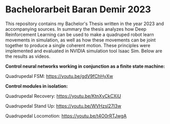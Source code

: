 # Bachelorarbeit Baran Demir 2023

This repository contains my Bachelor's Thesis written in the year 2023 and accompanying sources. In summary the thesis analyzes how Deep Reinforcement Learning can be used to make a quadruped robot learn movements in simulation, as well as how these movements can be joint together to produce a single coherent motion. These principles were implemented and evaluated in NVIDIA simulation tool Isaac Sim. Below are the results as videos.

**Control neural networks working in conjunction as a finite state machine:**

Quadrupedal FSM: https://youtu.be/gdV9fChHyXw

**Control modules in isolation:**

Quadrupedal Recovery: https://youtu.be/KtnXyCkCXiU

Quadrupedal Stand Up: https://youtu.be/WVHzsl27I3w

Quadrupedal Locomotion: https://youtu.be/t4O0rRTJwgA
